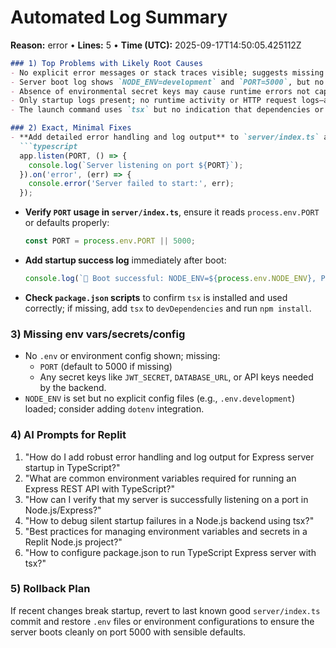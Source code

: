 # Automated Log Summary

**Reason:** error • **Lines:** 5 • **Time (UTC):** 2025-09-17T14:50:05.425112Z

<!-- fingerprint:4bdfd0d21816 -->

```markdown
### 1) Top Problems with Likely Root Causes
- No explicit error messages or stack traces visible; suggests missing detailed logging or suppressed errors.
- Server boot log shows `NODE_ENV=development` and `PORT=5000`, but no confirmation of successful listening—possible port binding or startup failure.
- Absence of environmental secret keys may cause runtime errors not captured here.
- Only startup logs present; no runtime activity or HTTP request logs—application may be hanging during initialization.
- The launch command uses `tsx` but no indication that dependencies or build steps are verified, possibly missing build or transpile setup.

### 2) Exact, Minimal Fixes
- **Add detailed error handling and log output** to `server/index.ts` around server start (likely lines near first listen call):
  ```typescript
  app.listen(PORT, () => {
    console.log(`Server listening on port ${PORT}`);
  }).on('error', (err) => {
    console.error('Server failed to start:', err);
  });
  ```
- **Verify `PORT` usage in `server/index.ts`**, ensure it reads `process.env.PORT` or defaults properly:
  ```typescript
  const PORT = process.env.PORT || 5000;
  ```
- **Add startup success log** immediately after boot:
  ```typescript
  console.log(`🚀 Boot successful: NODE_ENV=${process.env.NODE_ENV}, PORT=${PORT}`);
  ```
- **Check `package.json` scripts** to confirm `tsx` is installed and used correctly; if missing, add `tsx` to `devDependencies` and run `npm install`.

### 3) Missing env vars/secrets/config
- No `.env` or environment config shown; missing:
  - `PORT` (default to 5000 if missing)
  - Any secret keys like `JWT_SECRET`, `DATABASE_URL`, or API keys needed by the backend.
- `NODE_ENV` is set but no explicit config files (e.g., `.env.development`) loaded; consider adding `dotenv` integration.

### 4) AI Prompts for Replit
1. "How do I add robust error handling and log output for Express server startup in TypeScript?"
2. "What are common environment variables required for running an Express REST API with TypeScript?"
3. "How can I verify that my server is successfully listening on a port in Node.js/Express?"
4. "How to debug silent startup failures in a Node.js backend using tsx?"
5. "Best practices for managing environment variables and secrets in a Replit Node.js project?"
6. "How to configure package.json to run TypeScript Express server with tsx?"

### 5) Rollback Plan
If recent changes break startup, revert to last known good `server/index.ts` commit and restore `.env` files or environment configurations to ensure the server boots cleanly on port 5000 with sensible defaults.
```
